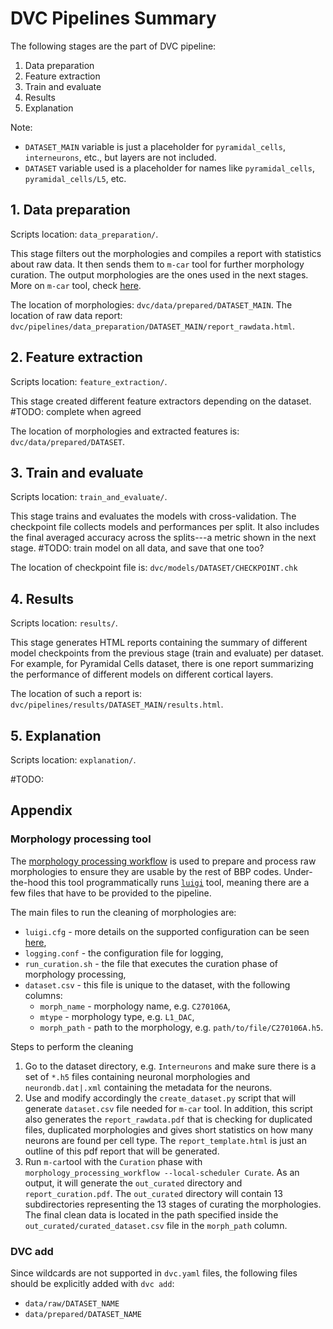 # DVC Pipelines Summary

The following stages are the part of DVC pipeline:
1. Data preparation
2. Feature extraction
3. Train and evaluate
4. Results
5. Explanation

Note:
- `DATASET_MAIN` variable is just a placeholder for `pyramidal_cells`, `interneurons`, etc., but layers are not included.
- `DATASET` variable used is a placeholder for names like `pyramidal_cells`, `pyramidal_cells/L5`, etc.

## 1. Data preparation
Scripts location: `data_preparation/`.

This stage filters out the morphologies and compiles a report with statistics about raw data. It then sends them to `m-car` tool for further morphology curation. The output morphologies are the ones used in the next stages. More on `m-car` tool, check [here](#Morphology-processing-tool).

The location of morphologies: `dvc/data/prepared/DATASET_MAIN`.
The location of raw data report: `dvc/pipelines/data_preparation/DATASET_MAIN/report_rawdata.html`.

## 2. Feature extraction
Scripts location: `feature_extraction/`.

This stage created different feature extractors depending on the dataset.
#TODO: complete when agreed

The location of morphologies and extracted features is: `dvc/data/prepared/DATASET`.

## 3. Train and evaluate
Scripts location: `train_and_evaluate/`.

This stage trains and evaluates the models with cross-validation.
The checkpoint file collects models and performances per split. It also includes the final averaged accuracy across the splits---a metric shown in the next stage.
#TODO: train model on all data, and save that one too?

The location of checkpoint file is: `dvc/models/DATASET/CHECKPOINT.chk`

## 4. Results
Scripts location: `results/`.

This stage generates HTML reports containing the summary of different model checkpoints from the previous stage (train and evaluate) per dataset.
For example, for Pyramidal Cells dataset, there is one report summarizing the performance of different models on different cortical layers.

The location of such a report is: `dvc/pipelines/results/DATASET_MAIN/results.html`.

## 5. Explanation
Scripts location: `explanation/`.

#TODO:

## Appendix

### Morphology processing tool
The [morphology processing workflow](https://bbpteam.epfl.ch/documentation/projects/morphology-processing-workflow/latest/index.html) is used to prepare and process raw morphologies to ensure they are usable by the rest of BBP codes.
Under-the-hood this tool programmatically runs [`luigi`](https://luigi.readthedocs.io/) tool, meaning there are a few files that have to be provided to the pipeline.

The main files to run the cleaning of morphologies are:
- `luigi.cfg` - more details on the supported configuration can be seen [here](https://luigi.readthedocs.io/en/stable/configuration.html),
- `logging.conf` - the configuration file for logging,
- `run_curation.sh` - the file that executes the curation phase of morphology processing,
- `dataset.csv` - this file is unique to the dataset, with the following columns:
    - `morph_name` - morphology name, e.g. `C270106A`,
    - `mtype` - morphology type, e.g. `L1_DAC`,
    - `morph_path` - path to the morphology, e.g. `path/to/file/C270106A.h5`.

Steps to perform the cleaning
1. Go to the dataset directory, e.g. `Interneurons` and make sure there is a set of `*.h5` files containing neuronal morphologies and `neurondb.dat|.xml` containing the metadata for the neurons.
2. Use and modify accordingly the `create_dataset.py` script that will generate `dataset.csv` file needed for `m-car` tool. In addition, this script also generates the `report_rawdata.pdf` that is checking for duplicated files, duplicated morphologies and gives short statistics on how many neurons are found per cell type. The `report_template.html` is just an outline of this pdf report that will be generated.
3. Run `m-car`tool with the `Curation` phase with `morphology_processing_workflow --local-scheduler Curate`. As an output, it will generate the `out_curated` directory and `report_curation.pdf`. The `out_curated` directory will contain 13 subdirectories representing the 13 stages of curating the morphologies. The final clean data is located in the path specified inside the `out_curated/curated_dataset.csv` file in the `morph_path` column.

### DVC add
Since wildcards are not supported in `dvc.yaml` files, the following files should be explicitly added with `dvc add`:
- `data/raw/DATASET_NAME`
- `data/prepared/DATASET_NAME`
